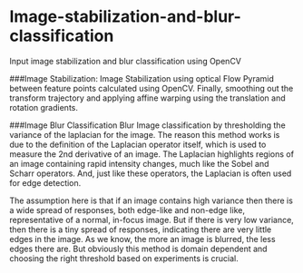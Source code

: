 # Image-stabilization-and-blur-classification
Input image stabilization and blur classification using OpenCV

###Image Stabilization:
Image Stabilization using optical Flow Pyramid between feature points calculated using OpenCV. 
Finally, smoothing out the transform trajectory and applying affine warping using the translation and rotation gradients. 

###Image Blur Classification
Blur Image classification by thresholding the variance of the laplacian for the image.
The reason this method works is due to the definition of the Laplacian operator itself, which is used to measure the 2nd derivative of an image. The Laplacian highlights regions of an image containing rapid intensity changes, much like the Sobel and Scharr operators. And, just like these operators, the Laplacian is often used for edge detection. 

The assumption here is that if an image contains high variance then there is a wide spread of responses, both edge-like and non-edge like, representative of a normal, in-focus image. But if there is very low variance, then there is a tiny spread of responses, indicating there are very little edges in the image. As we know, the more an image is blurred, the less edges there are.
But obviously this method is domain dependent and choosing the right threshold based on experiments is crucial.